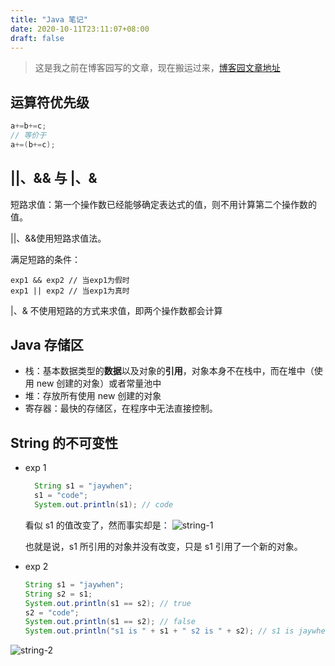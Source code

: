 ```yaml
---
title: "Java 笔记"
date: 2020-10-11T23:11:07+08:00
draft: false
---
```


> 这是我之前在博客园写的文章，现在搬运过来，[博客园文章地址](https://www.cnblogs.com/Jaywhen-xiang/p/14264906.html)

## 运算符优先级

```java
a+=b+=c;
// 等价于
a+=(b+=c);
```



## ||、&& 与 |、&

短路求值：第一个操作数已经能够确定表达式的值，则不用计算第二个操作数的值。

||、&&使用短路求值法。

满足短路的条件：

```
exp1 && exp2 // 当exp1为假时
exp1 || exp2 // 当exp1为真时
```

|、& 不使用短路的方式来求值，即两个操作数都会计算



## Java 存储区

- 栈：基本数据类型的**数据**以及对象的**引用**，对象本身不在栈中，而在堆中（使用 new 创建的对象）或者常量池中
- 堆：存放所有使用 new 创建的对象
- 寄存器：最快的存储区，在程序中无法直接控制。



## String 的不可变性

- exp 1

  ```java
    String s1 = "jaywhen";
    s1 = "code";
    System.out.println(s1); // code
  ```

  看似 s1 的值改变了，然而事实却是：
![string-1](https://cdn.jsdelivr.net/gh/jaywhen/imageBed/imgJava-string.png)



  也就是说，s1 所引用的对象并没有改变，只是 s1 引用了一个新的对象。

- exp 2

  ```java
  String s1 = "jaywhen";
  String s2 = s1;
  System.out.println(s1 == s2); // true
  s2 = "code";
  System.out.println(s1 == s2); // false
  System.out.println("s1 is " + s1 + " s2 is " + s2); // s1 is jaywhen s2 is code
  ```

![string-2](https://cdn.jsdelivr.net/gh/jaywhen/imageBed/imgJava-string-one.png)